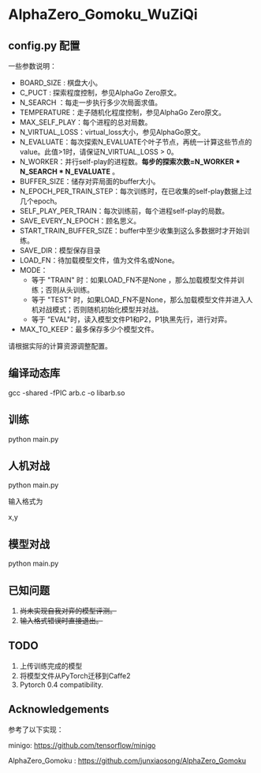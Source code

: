 # AlphaZero_Gomoku_WuZiQi

##  config.py 配置

一些参数说明：

- BOARD_SIZE : 棋盘大小。
- C_PUCT : 探索程度控制，参见AlphaGo Zero原文。
- N_SEARCH ：每走一步执行多少次局面求值。
- TEMPERATURE：走子随机化程度控制，参见AlphaGo Zero原文。
- MAX_SELF_PLAY：每个进程的总对局数。
- N_VIRTUAL_LOSS：virtual_loss大小，参见AlphaGo原文。
- N_EVALUATE：每次探索N_EVALUATE个叶子节点，再统一计算这些节点的value。此值>1时，请保证N_VIRTUAL_LOSS > 0。
- N_WORKER：并行self-play的进程数。**每步的探索次数=N_WORKER * N_SEARCH * N_EVALUATE** 。
- BUFFER_SIZE：储存对弈局面的buffer大小。
- N_EPOCH_PER_TRAIN_STEP：每次训练时，在已收集的self-play数据上过几个epoch。
- SELF_PLAY_PER_TRAIN：每次训练前，每个进程self-play的局数。
- SAVE_EVERY_N_EPOCH：顾名思义。
- START_TRAIN_BUFFER_SIZE：buffer中至少收集到这么多数据时才开始训练。
- SAVE_DIR：模型保存目录
- LOAD_FN：待加载模型文件，值为文件名或None。
- MODE：
  - 等于 "TRAIN" 时：如果LOAD_FN不是None ，那么加载模型文件并训练；否则从头训练。
  - 等于 "TEST" 时，如果LOAD_FN不是None，那么加载模型文件并进入人机对战模式；否则随机初始化模型并对战。
  - 等于 ”EVAL"时，读入模型文件P1和P2，P1执黑先行，进行对弈。
- MAX_TO_KEEP：最多保存多少个模型文件。

请根据实际的计算资源调整配置。

## 编译动态库

gcc -shared -fPIC  arb.c -o libarb.so

## 训练

python main.py

## 人机对战

python main.py  

输入格式为 

x,y

## 模型对战

python main.py

## 已知问题

1. ~~尚未实现自我对弈的模型评测。~~
2. ~~输入格式错误时直接退出。~~

## TODO
1. 上传训练完成的模型
2. 将模型文件从PyTorch迁移到Caffe2
3. Pytorch 0.4 compatibility.

## Acknowledgements

参考了以下实现：

minigo: https://github.com/tensorflow/minigo

AlphaZero_Gomoku : https://github.com/junxiaosong/AlphaZero_Gomoku
